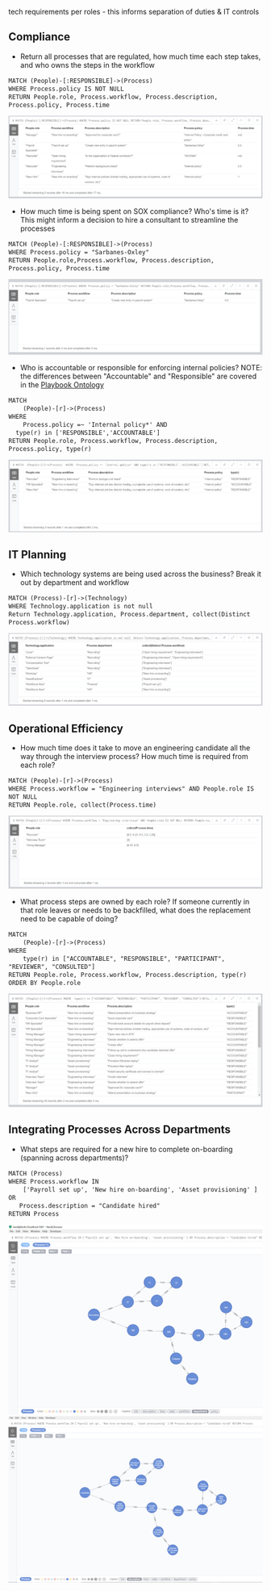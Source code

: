 tech requirements per roles - this informs separation of duties & IT controls






## Compliance

* Return all processes that are regulated, how much time each step takes, and who owns the steps in the workflow

```Cypher
MATCH (People)-[:RESPONSIBLE]->(Process)
WHERE Process.policy IS NOT NULL
RETURN People.role, Process.workflow, Process.description, Process.policy, Process.time
```

![](https://github.com/paulejarvis/Playbook/blob/master/Demo/Queries/Screenshots/All_regulated_processes.PNG)

* How much time is being spent on SOX compliance? Who's time is it? This might inform a decision to hire a consultant to streamline the processes

```Cypher
MATCH (People)-[:RESPONSIBLE]->(Process)
WHERE Process.policy = "Sarbanes-Oxley"
RETURN People.role,Process.workflow, Process.description, Process.policy, Process.time
```

![](https://github.com/paulejarvis/Playbook/blob/master/Demo/Queries/Screenshots/SOX_Query.PNG)

* Who is accountable or responsible for enforcing internal policies? NOTE: the differences between "Accountable" and "Responsible" are covered in the [Playbook Ontology](https://github.com/paulejarvis/Playbook/blob/master/Data%20Structure%20and%20Ontology/Playbook%20Ontology.md)

```Cypher
MATCH
	(People)-[r]->(Process)
WHERE
	Process.policy =~ 'Internal policy*' AND
  type(r) in ['RESPONSIBLE','ACCOUNTABLE']
RETURN People.role, Process.workflow, Process.description, Process.policy, type(r)
```

![](https://github.com/paulejarvis/Playbook/blob/master/Demo/Queries/Screenshots/Internal%20policy%20owners.PNG)

## IT Planning

* Which technology systems are being used across the business? Break it out by department and workflow

```Cypher
MATCH (Process)-[r]->(Technology)
WHERE Technology.application is not null
Return Technology.application, Process.department, collect(Distinct Process.workflow)
```

![](https://github.com/paulejarvis/Playbook/blob/master/Demo/Queries/Screenshots/Tech%20systems%20by%20department%20and%20workflow.PNG)

## Operational Efficiency

* How much time does it take to move an engineering candidate all the way through the interview process? How much time is required from each role?

```Cypher
MATCH (People)-[r]->(Process)
WHERE Process.workflow = "Engineering interviews" AND People.role IS NOT NULL
RETURN People.role, collect(Process.time)
```

![](https://github.com/paulejarvis/Playbook/blob/master/Demo/Queries/Screenshots/Time%20by%20role%20for%20Engineering%20Interviews.PNG)

* What process steps are owned by each role? If someone currently in that role leaves or needs to be backfilled, what does the replacement need to be capable of doing?

```Cypher
MATCH
	(People)-[r]->(Process)
WHERE
	type(r) in ["ACCOUNTABLE", "RESPONSIBLE", "PARTICIPANT", "REVIEWER", "CONSULTED"]
RETURN People.role, Process.workflow, Process.description, type(r)
ORDER BY People.role
```

![](https://github.com/paulejarvis/Playbook/blob/master/Demo/Queries/Screenshots/Responsibilities%20by%20role.PNG)

## Integrating Processes Across Departments

* What steps are required for a new hire to complete on-boarding (spanning across departments)?

```Cypher
MATCH (Process)
WHERE Process.workflow IN
	['Payroll set up', 'New hire on-boarding', 'Asset provisioning' ] OR
   Process.description = "Candidate hired"
RETURN Process
```

![](https://github.com/paulejarvis/Playbook/blob/master/Demo/Queries/Screenshots/New%20hire%20processes%20across%20departments.PNG)
![](https://github.com/paulejarvis/Playbook/blob/master/Demo/Queries/Screenshots/New%20hire%20processes%20across%20departments%20(1).PNG)
